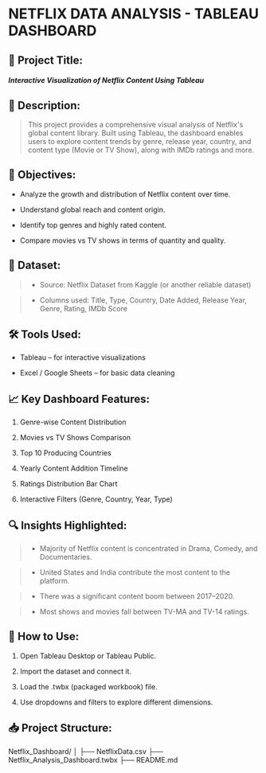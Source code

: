 # NETFLIX DATA ANALYSIS - TABLEAU DASHBOARD

## 📁 Project Title:

##### **Interactive Visualization of Netflix Content Using Tableau**

## 📝 Description:

> This project provides a comprehensive visual analysis of Netflix's global content library. Built using Tableau, the dashboard enables users to explore content trends by genre, release year, country, and content type (Movie or TV Show), along with IMDb ratings and more.

## 🎯 Objectives:

- Analyze the growth and distribution of Netflix content over time.

- Understand global reach and content origin.

- Identify top genres and highly rated content.

- Compare movies vs TV shows in terms of quantity and quality.


## 📂 Dataset:

 > - Source: Netflix Dataset from Kaggle (or another reliable dataset)

> -  Columns used: Title, Type, Country, Date Added, Release Year, Genre, Rating, IMDb Score


## 🛠 Tools Used:

- Tableau – for interactive visualizations

- Excel / Google Sheets – for basic data cleaning


## 📈 Key Dashboard Features:

1. Genre-wise Content Distribution

2. Movies vs TV Shows Comparison

3. Top 10 Producing Countries

4. Yearly Content Addition Timeline

5. Ratings Distribution Bar Chart

6. Interactive Filters (Genre, Country, Year, Type)


## 🔍 Insights Highlighted:

> - Majority of Netflix content is concentrated in Drama, Comedy, and Documentaries.

> - United States and India contribute the most content to the platform.

> - There was a significant content boom between 2017–2020.

> - Most shows and movies fall between TV-MA and TV-14 ratings.


## 📌 How to Use:

1. Open Tableau Desktop or Tableau Public.


2. Import the dataset and connect it.


3. Load the .twbx (packaged workbook) file.


4. Use dropdowns and filters to explore different dimensions.



## 📥 Project Structure:

Netflix_Dashboard/
│
├── NetflixData.csv
├── Netflix_Analysis_Dashboard.twbx
├── README.md

